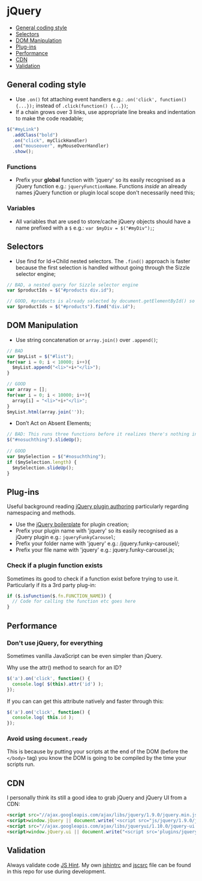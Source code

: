 # jQuery

- [General coding style](#general-coding-style)
- [Selectors](#selectors)
- [DOM Manipulation](#dom-manipulation)
- [Plug-ins](#plug-ins)
- [Performance](#performance)
- [CDN](#cdn)
- [Validation](#validation)

## General coding style

- Use `.on()` fot attaching event handlers e.g.: `.on('click', function() {...});` instead of `.click(function() {...})`;
- If a chain grows over 3 links, use appropriate line breaks and indentation to make the code readable;

```javascript
$("#myLink")
  .addClass("bold")
  .on("click", myClickHandler)
  .on("mouseover", myMouseOverHandler)
  .show();
```


### Functions

- Prefix your **global** function with 'jquery' so its easily recognised as a jQuery function e.g.: `jqueryFunctionName`.
Functions *inside* an already names jQuery function or plugin local scope don't necessarily need this;

### Variables

- All variables that are used to store/cache jQuery objects should have a name prefixed with a `$` e.g.: `var $myDiv = $("#myDiv");`;


## Selectors

- Use find for Id->Child nested selectors. The `.find()` approach is faster because the first selection is handled without going through the Sizzle selector engine;

```javascript
// BAD, a nested query for Sizzle selector engine
var $productIds = $("#products div.id");

// GOOD, #products is already selected by document.getElementById() so only div.id needs to go through Sizzle selector engine
var $productIds = $("#products").find("div.id");
```


## DOM Manipulation

- Use string concatenation or `array.join()` over `.append()`;

```javascript
// BAD
var $myList = $("#list");
for(var i = 0; i < 10000; i++){
  $myList.append("<li>"+i+"</li>");
}

// GOOD
var array = [];
for(var i = 0; i < 10000; i++){
  array[i] = "<li>"+i+"</li>";
}
$myList.html(array.join(''));
```

- Don’t Act on Absent Elements;

```javascript
// BAD: This runs three functions before it realizes there's nothing in the selection
$("#nosuchthing").slideUp();
 
// GOOD
var $mySelection = $("#nosuchthing");
if ($mySelection.length) {
  $mySelection.slideUp();
}
```


## Plug-ins

Useful background reading [jQuery plugin authoring](http://docs.jquery.com/Plugins/Authoring) particularly regarding namespacing and methods.

- Use the [jQuery boilerplate](https://github.com/jquery-boilerplate/boilerplate) for plugin creation;
- Prefix your plugin name with 'jquery' so its easily recognised as a jQuery plugin e.g.: `jqueryFunkyCarousel`;
- Prefix your folder name with 'jquery' e.g.: /jquery.funky-carousel/;
- Prefix your file name with 'jquery' e.g.: jquery.funky-carousel.js;

### Check if a plugin function exists

Sometimes its good to check if a function exist before trying to use it. Particularly if its a 3rd party plug-in:

```javascript
if ($.isFunction($.fn.FUNCTION_NAME)) {
  // Code for calling the function etc goes here
}
```

## Performance

### Don't use jQuery, for everything

Sometimes vanilla JavaScript can be even simpler than jQuery.

Why use the attr() method to search for an ID?

```javascript
$('a').on('click', function() {
  console.log( $(this).attr('id') );
});
```

If you can can get this attribute natively and faster through this:

```javascript
$('a').on('click', function() {
  console.log( this.id );
});
```

### Avoid using `document.ready`

This is because by putting your scripts at the end of the DOM (before the `</body>` tag) you know the DOM is going to be compiled by the time your scripts run.

## CDN

I personally think its still a good idea to grab jQuery and jQuery UI from a CDN:

```html
<script src="//ajax.googleapis.com/ajax/libs/jquery/1.9.0/jquery.min.js"></script>
<script>window.jQuery || document.write('<script src="js/jquery/1.9.0/jquery.min.js"><\/script>')</script>
<script src="//ajax.googleapis.com/ajax/libs/jqueryui/1.10.0/jquery-ui.min.js"></script>
<script>window.jQuery.ui || document.write("<script src='plugins/jqueryui/1.10.0/jquery-ui.min.js'>\x3C/script>")</script>
```

## Validation

Always validate code [JS Hint](http://jshint.com/). My own [jshintrc](.jshintrc) and [jscsrc](.jscsrc) file can be found in this repo for use during development.
